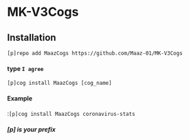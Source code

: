 <h1>MK-V3Cogs</h1>
<h2>Installation</h2>
<code>[p]repo add MaazCogs https://github.com/Maaz-01/MK-V3Cogs</code>
<h4>type <code>I agree</code></h4>
<code>[p]cog install MaazCogs [cog_name]</code> 
<h4>Example</h4>:<code>[p]cog install MaazCogs coronavirus-stats</code>
<h5>[p] is your prefix</h5>